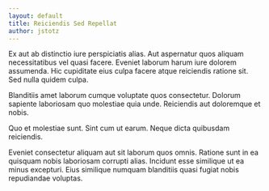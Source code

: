 ```yaml
---
layout: default
title: Reiciendis Sed Repellat
author: jstotz
---
```


Ex aut ab distinctio iure perspiciatis alias. Aut aspernatur quos aliquam necessitatibus vel quasi facere. Eveniet laborum harum iure dolorem assumenda. Hic cupiditate eius culpa facere atque reiciendis ratione sit. Sed nulla quidem culpa.

Blanditiis amet laborum cumque voluptate quos consectetur. Dolorum sapiente laboriosam quo molestiae quia unde. Reiciendis aut doloremque et nobis.

Quo et molestiae sunt. Sint cum ut earum. Neque dicta quibusdam reiciendis.

Eveniet consectetur aliquam aut sit laborum quos omnis. Ratione sunt in ea quisquam nobis laboriosam corrupti alias. Incidunt esse similique ut ea minus excepturi. Eius similique numquam blanditiis quasi fugiat nobis repudiandae voluptas.
